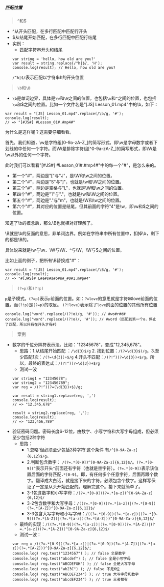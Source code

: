 ##### 匹配位置
> ^和$

- ^从开头匹配，在多行匹配中匹配行开头
- $从结尾开始匹配，在多行匹配中匹配行结尾
- 实例：
    - 匹配字符串开头和结尾
    ```
    var string = 'hello, how old are you?'
    var result = string.replace(/^h|$/, 'H');
    console.log(result); // Hello, how old are you?
    ```
    `/^h|$/`表示匹配以字符串h的开头位置


> `\b`和`\B`

- `\b`是单词边界，具体是`\w`和`\W`之间的位置，也包括`\w`和`^`之间的位置，也包括`\w`和$之间的位置。比如一个文件名是"[JS] Lesson_01.mp4"中的\b，如下：
```
var result = "[JS] Lesson_01.mp4".replace(/\b/g, '#');
console.log(result); 
// => "[#JS#] #Lesson_01#.#mp4#"
```
为什么是这样呢？这需要仔细看看。 

首先，我们知道，\w是字符组[0-9a-zA-Z_]的简写形式，即\w是字母数字或者下划线的中任何一个字符。而\W是排除字符组[^0-9a-zA-Z_]的简写形式，即\W是\w以外的任何一个字符。  

此时我们可以看看"[#JS#] #Lesson_01#.#mp4#"中的每一个"#"，是怎么来的。
- 第一个"#"，两边是"["与"J"，是\W和\w之间的位置。
- 第二个"#"，两边是"S"与"]"，也就是\w和\W之间的位置。
- 第三个"#"，两边是空格与"L"，也就是\W和\w之间的位置。
- 第四个"#"，两边是"1"与"."，也就是\w和\W之间的位置。
- 第五个"#"，两边是"."与"m"，也就是\W和\w之间的位置。
- 第六个"#"，其对应的位置是结尾，但其前面的字符"4"是\w，即\w和$之间的位置。

知道了\b的概念后，那么\B也就相对好理解了。

\B就是\b的反面的意思，非单词边界。例如在字符串中所有位置中，扣掉\b，剩下的都是\B的。

具体说来就是\w与\w、\W与\W、^与\W，\W与$之间的位置。

比如上面的例子，把所有\B替换成"#"：
```
var result = "[JS] Lesson_01.mp4".replace(/\B/g, '#');
console.log(result); 
// => "#[J#S]# L#e#s#s#o#n#_#0#1.m#p#4"
```

> `(?=p)`和`(?!p)`

`p`是子模式。`(?=p)`表示`p`前面的位置。如：`?=love`的意思就是字符串love前面的位置。而`(?!p)`是`(?=p)`的取反。    `(?!love)`表示除了`love`前面的位置的其他所有位置 
```
console.log('word'.replace(/(?!o)/g, '#')); // #wo#r#d#
console.log('word'.replace(/(?!o)/, '#')); // #word (匹配到第一个o，停止了匹配，所以只有在开头才有#)
```
> 案例

- 数字的千位分隔符表示法。比如："12345678"，变成"12,345,678"。
    - 思路：1.从结尾开始匹配 ：`/\d{3}$/g` 2. 找到位置：`/(?=\d{3}$)/g`。3.至少匹配1次：`/(?=\d{3})+$/g` 4.开头不匹配：`/(?!^)(?=\d{3})+$/g`。所以，最终的表达式：`/(?!^)(?=\d{3})+$/g`
    - 测试一波
    ```
    var string1 = "12345678";
    var string2 = "123456789";
    var reg = /(?!^)(?=(\d{3})+$)/g;
    
    var result = string1.replace(reg, ',')
    console.log(result); 
    // => "12,345,678"
    
    result = string2.replace(reg, ',');
    console.log(result); 
    // => "123,456,789"
   ```
- 验证密码问题。密码长度6-12位，由数字、小写字符和大写字母组成，但必须至少包括2种字符
    - 思路：
        - 1.忽略'但必须至少包括2种字符'这个条件 有`/^[0-9A-Za-z]{6,12}$/g`。
        - 2.判断包含数字：  `/(?=.*[0-9])^[0-9A-Za-z]{6,12}$/`。`(?=.*[0-9])^`表示开头`^`前面还有字符（也就是空字符）。`(?=.*[0-9])`表示该位置后面的字符匹配`.*[0-9]`。即，有任何多个任意字符，后面再跟个数字。翻译成大白话，就是接下来的字符，必须包含个数字。这样写保证了一定是从头开始匹配的。理解完这个。接下来就简单了。
        - 3-1包含数字和小写字母：`/(?=.*[0-9])(?=.*[a-z])^[0-9A-Za-z]{6,12}$/`
        - 3-2包含数字和大写字母：`/((?=.*[0-9])(?=.*[a-z])|(?=.*[0-9])(?=.*[A-Z])^[0-9A-Za-z]{6,12}$/`
        - 3-3包含大写字母和小写字母：`/((?=.*[0-9])(?=.*[a-z])|(?=.*[0-9])(?=.*[A-Z])|(?=.*[a-z])(?=.*[A-Z]))^[0-9A-Za-z]{6,12}$/`
    - 最终的实现：`/((?=.*[0-9])(?=.*[a-z])|(?=.*[0-9])(?=.*[A-Z])|(?=.*[a-z])(?=.*[A-Z]))^[0-9A-Za-z]{6,12}$/`
    - 测试一波：
    ```
    var reg = /((?=.*[0-9])(?=.*[a-z])|(?=.*[0-9])(?=.*[A-Z])|(?=.*[a-z])(?=.*[A-Z]))^[0-9A-Za-z]{6,12}$/;
    console.log( reg.test("1234567") ); // false 全是数字
    console.log( reg.test("abcdef") ); // false 全是小写字母
    console.log( reg.test("ABCDEFGH") ); // false 全是大写字母
    console.log( reg.test("ab23C") ); // false 不足6位
    console.log( reg.test("ABCDEF234") ); // true 大写字母和数字
    console.log( reg.test("abcdEF234") ); // true 三者都有
    ```
